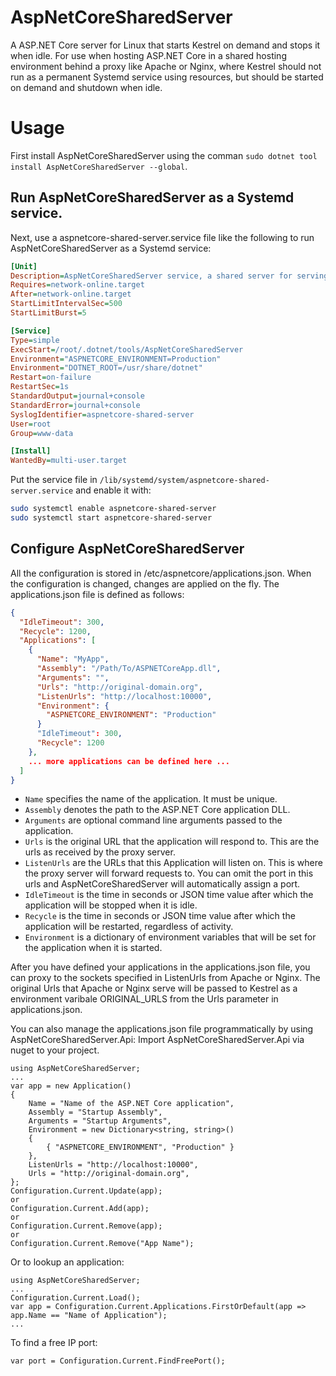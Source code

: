 # AspNetCoreSharedServer
A ASP.NET Core server for Linux that starts Kestrel on demand and stops it when idle. For use when hosting
ASP.NET Core in a shared hosting environment behind a proxy like Apache or Nginx, where Kestrel should not 
run as a permanent Systemd service using resources, but should be started on demand and shutdown when idle. 

# Usage
First install AspNetCoreSharedServer using the comman `sudo dotnet tool install AspNetCoreSharedServer --global`.

## Run AspNetCoreSharedServer as a Systemd service.
Next, use a aspnetcore-shared-server.service file like the following to run AspNetCoreSharedServer as a Systemd service:
```ini
[Unit]
Description=AspNetCoreSharedServer service, a shared server for serving ASP.NET Core applications over a proxy.
Requires=network-online.target
After=network-online.target
StartLimitIntervalSec=500
StartLimitBurst=5

[Service]
Type=simple
ExecStart=/root/.dotnet/tools/AspNetCoreSharedServer
Environment="ASPNETCORE_ENVIRONMENT=Production"
Environment="DOTNET_ROOT=/usr/share/dotnet"
Restart=on-failure
RestartSec=1s
StandardOutput=journal+console
StandardError=journal+console
SyslogIdentifier=aspnetcore-shared-server
User=root
Group=www-data

[Install]
WantedBy=multi-user.target
```

Put the service file in `/lib/systemd/system/aspnetcore-shared-server.service` and enable it with:
```bash
sudo systemctl enable aspnetcore-shared-server
sudo systemctl start aspnetcore-shared-server
```

## Configure AspNetCoreSharedServer
All the configuration is stored in /etc/aspnetcore/applications.json.
When the configuration is changed, changes are applied on the fly. The applications.json file is defined as follows:
```json
{
  "IdleTimeout": 300,
  "Recycle": 1200,
  "Applications": [
    {
      "Name": "MyApp",
      "Assembly": "/Path/To/ASPNETCoreApp.dll",
      "Arguments": "",
      "Urls": "http://original-domain.org",
      "ListenUrls": "http://localhost:10000",
      "Environment": {
        "ASPNETCORE_ENVIRONMENT": "Production"
      }
      "IdleTimeout": 300,
      "Recycle": 1200
    }, 
    ... more applications can be defined here ...
  ]
}
```
- `Name` specifies the name of the application. It must be unique.
- `Assembly` denotes the path to the ASP.NET Core application DLL.
- `Arguments` are optional command line arguments passed to the application.
- `Urls` is the original URL that the application will respond to. This are the urls as received by the proxy server.
- `ListenUrls` are the URLs that this Application will listen on. This is where the proxy server will forward requests to.
  You can omit the port in this urls and AspNetCoreSharedServer will automatically assign a port.
- `IdleTimeout` is the time in seconds or JSON time value after which the application will be stopped when it is idle.
- `Recycle` is the time in seconds or JSON time value after which the application will be restarted, regardless of activity.
- `Environment` is a dictionary of environment variables that will be set for the application when it is started.

After you have defined your applications in the applications.json file, you can proxy to the sockets specified in ListenUrls 
from Apache or Nginx. The original Urls that Apache or Nginx serve will be passed to Kestrel as a environment varibale
ORIGINAL_URLS from the Urls parameter in applications.json.

You can also manage the applications.json file programmatically by using AspNetCoreSharedServer.Api:
Import AspNetCoreSharedServer.Api via nuget to your project.

```
using AspNetCoreSharedServer;
...
var app = new Application()
{
	Name = "Name of the ASP.NET Core application",
	Assembly = "Startup Assembly",
	Arguments = "Startup Arguments",
	Environment = new Dictionary<string, string>()
	{
        { "ASPNETCORE_ENVIRONMENT", "Production" }
	},
	ListenUrls = "http://localhost:10000",
	Urls = "http://original-domain.org",
};
Configuration.Current.Update(app);
or
Configuration.Current.Add(app);
or
Configuration.Current.Remove(app);
or
Configuration.Current.Remove("App Name");
```

Or to lookup an application:

```
using AspNetCoreSharedServer;
...
Configuration.Current.Load();
var app = Configuration.Current.Applications.FirstOrDefault(app => app.Name == "Name of Application");
...
```

To find a free IP port:
```
var port = Configuration.Current.FindFreePort();
```